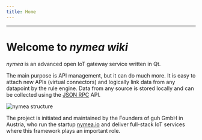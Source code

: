 ```yaml
---
title: Home
---
```


--------------------------------------------

# Welcome to *nymea wiki*
*nymea* is an advanced open IoT gateway service written in Qt.

The main purpose is API management, but it can do much more. It is easy to attach new APIs (virtual connectors) and logically link data from any datapoint by the rule engine. Data from any source is stored locally and can be collected using the [JSON RPC](https://docs.nymea.io/jsonrpc.html) API.

![nymea structure](https://raw.githubusercontent.com/guh/nymea-wiki/master/docs/en/images/nymea-overview.png)

The project is initiated and maintained by the Founders of guh GmbH in Austria, who run the startup [nymea.io](https://nymea.io) and deliver full-stack IoT services where this framework plays an important role.

